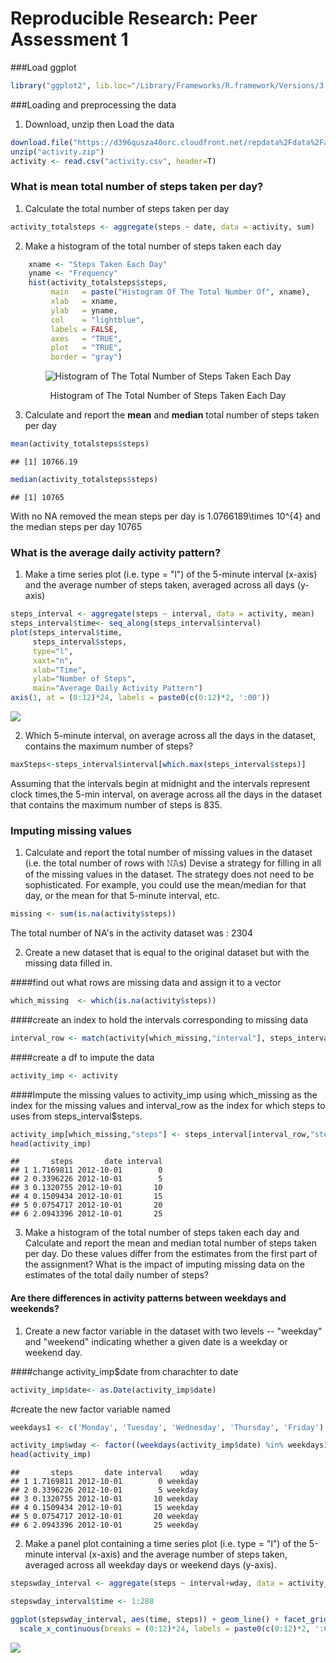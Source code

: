 # Reproducible Research: Peer Assessment 1
###Load ggplot

```r
library("ggplot2", lib.loc="/Library/Frameworks/R.framework/Versions/3.2/Resources/library")
```

###Loading and preprocessing the data
1. Download, unzip then Load the data


```r
download.file("https://d396qusza40orc.cloudfront.net/repdata%2Fdata%2Factivity.zip", "activity.zip", method= "curl")
unzip("activity.zip")
activity <- read.csv("activity.csv", header=T)
```

### What is mean total number of steps taken per day?
1. Calculate the total number of steps taken per day


```r
activity_totalsteps <- aggregate(steps ~ date, data = activity, sum)
```

2. Make a histogram of the total number of steps taken each day


```r
    xname <- "Steps Taken Each Day"
    yname <- "Frequency"
    hist(activity_totalsteps$steps,  
         main   = paste("Histogram Of The Total Number Of", xname), 
         xlab   = xname, 
         ylab   = yname, 
         col    = "lightblue", 
         labels = FALSE,
         axes   = "TRUE",
         plot   = "TRUE",
         border = "gray")
```

<div class="figure" style="text-align: center">
<img src="PA1_template_files/figure-html/unnamed-chunk-4-1.png" alt="Histogram of The Total Number of Steps Taken Each Day"  />
<p class="caption">Histogram of The Total Number of Steps Taken Each Day</p>
</div>

3. Calculate and report the **mean** and **median** total number of steps taken per day


```r
mean(activity_totalsteps$steps)
```

```
## [1] 10766.19
```

```r
median(activity_totalsteps$steps)
```

```
## [1] 10765
```
With no NA removed the mean steps per day is 1.0766189\times 10^{4} and the median steps per day 10765

### What is the average daily activity pattern?
1. Make a time series plot (i.e. type = "l") of the 5-minute interval (x-axis) and the average number of steps taken, averaged across all days (y-axis)


```r
steps_interval <- aggregate(steps ~ interval, data = activity, mean)
steps_interval$time<- seq_along(steps_interval$interval)
plot(steps_interval$time,
     steps_interval$steps, 
     type="l",
     xaxt="n",
     xlab="Time",
     ylab="Number of Steps",
     main="Average Daily Activity Pattern")
axis(1, at = (0:12)*24, labels = paste0(c(0:12)*2, ':00'))
```

![](PA1_template_files/figure-html/unnamed-chunk-6-1.png)<!-- -->

2. Which 5-minute interval, on average across all the days in the dataset, contains the maximum number of steps?

```r
maxSteps<-steps_interval$interval[which.max(steps_interval$steps)]
```
Assuming that the intervals begin at midnight and the intervals represent clock times,the 5-min interval, on average across all the days in the dataset that contains the maximum number of steps is 835.

### Imputing missing values

1. Calculate and report the total number of missing values in the dataset (i.e. the total number of rows with 𝙽𝙰s)
Devise a strategy for filling in all of the missing values in the dataset. The strategy does not need to be sophisticated. For example, you could use the mean/median for that day, or the mean for that 5-minute interval, etc.

```r
missing <- sum(is.na(activity$steps))
```
The total number of NA's in the activity dataset was : 2304

2. Create a new dataset that is equal to the original dataset but with the missing data filled in.

####find out what rows are missing data and assign it to a vector

```r
which_missing  <- which(is.na(activity$steps))
```
####create an index to hold the intervals corresponding to missing data

```r
interval_row <- match(activity[which_missing,"interval"], steps_interval$interval)
```
####create a df to impute the data

```r
activity_imp <- activity
```
####Impute the missing values to activity_imp using which_missing as the index for the missing values and interval_row as the index for which steps to uses from steps_interval$steps. 

```r
activity_imp[which_missing,"steps"] <- steps_interval[interval_row,"steps"]
head(activity_imp)
```

```
##       steps       date interval
## 1 1.7169811 2012-10-01        0
## 2 0.3396226 2012-10-01        5
## 3 0.1320755 2012-10-01       10
## 4 0.1509434 2012-10-01       15
## 5 0.0754717 2012-10-01       20
## 6 2.0943396 2012-10-01       25
```

3. Make a histogram of the total number of steps taken each day and Calculate and report the mean and median total number of steps taken per day. Do these values differ from the estimates from the first part of the assignment? What is the impact of imputing missing data on the estimates of the total daily number of steps?


#### Are there differences in activity patterns between weekdays and weekends?
1. Create a new factor variable in the dataset with two levels -- "weekday" and "weekend" indicating whether a given date is a weekday or weekend day.

####change activity_imp$date from charachter to date 

```r
activity_imp$date<- as.Date(activity_imp$date)
```
#create the new factor variable named 

```r
weekdays1 <- c('Monday', 'Tuesday', 'Wednesday', 'Thursday', 'Friday')

activity_imp$wday <- factor((weekdays(activity_imp$date) %in% weekdays1), levels=c(FALSE, TRUE), labels=c('weekend', 'weekday'))
head(activity_imp)
```

```
##       steps       date interval    wday
## 1 1.7169811 2012-10-01        0 weekday
## 2 0.3396226 2012-10-01        5 weekday
## 3 0.1320755 2012-10-01       10 weekday
## 4 0.1509434 2012-10-01       15 weekday
## 5 0.0754717 2012-10-01       20 weekday
## 6 2.0943396 2012-10-01       25 weekday
```

2. Make a panel plot containing a time series plot (i.e. type = "l") of the 5-minute interval (x-axis) and the average number of steps taken, averaged across all weekday days or weekend days (y-axis). 


```r
stepswday_interval <- aggregate(steps ~ interval+wday, data = activity_imp, mean)

stepswday_interval$time <- 1:288
```


```r
ggplot(stepswday_interval, aes(time, steps)) + geom_line() + facet_grid(wday ~ .) + 
  scale_x_continuous(breaks = (0:12)*24, labels = paste0(c(0:12)*2, ':00'))
```

![](PA1_template_files/figure-html/unnamed-chunk-16-1.png)<!-- -->
